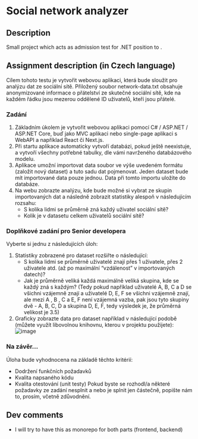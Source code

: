 # Social network analyzer
## Description
Small project which acts as admission test for .NET position to <redacted>.

## Assignment description (in Czech language)
Cílem tohoto testu je vytvořit webovou aplikaci, která bude sloužit pro analýzu dat ze sociální sítě.
Přiložený soubor network-data.txt obsahuje anonymizované informace o přátelství ze skutečné sociální sítě, kde na každém řádku jsou mezerou oddělené ID uživatelů, kteří jsou přátelé.
### Zadání
1.	Základním úkolem je vytvořit webovou aplikaci pomocí C# / ASP.NET / ASP.NET Core, buď jako MVC aplikaci nebo single-page aplikaci s WebAPI a například React či Next.js.
2.	Při startu aplikace automaticky vytvoří databázi, pokud ještě neexistuje, a vytvoří všechny potřebné tabulky, dle vámi navrženého databázového modelu.
3.	Aplikace umožní importovat data soubor ve výše uvedeném formátu (založit nový dataset) a tuto sadu dat pojmenovat. Jeden dataset bude mít importované data pouze jednou. Data při tomto importu uložíte do databáze. 
4.	Na webu zobrazte analýzu, kde bude možné si vybrat ze skupin importovaných dat a následně zobrazit statistiky alespoň v následujícím rozsahu: 
    -	S kolika lidmi se průměrně zná každý uživatel sociální sítě?
    -	Kolik je v datasetu celkem uživatelů sociální sítě?
### Doplňkové zadání pro Senior developera
Vyberte si jednu z následujících úloh:
1.	Statistiky zobrazené pro dataset rozšiřte o následující:
    -	S kolika lidmi se průměrně uživatelé znají přes 1 uživatele, přes 2 uživatele atd. (až po maximální “vzdálenost” v importovaných datech)?
    -	Jak je průměrně veliká každá maximálně veliká skupina, kde se každý zná s každým? (Tedy pokud například uživatelé A, B, C a D se všichni vzájemně znají a uživatelé D, E, F se všichni vzájemně znají, ale mezi A , B , C a E, F není vzájemná vazba, pak jsou tyto skupiny dvě - A, B, C, D a skupina D, E, F, tedy výsledek je, že průměrná velikost je 3.5)
2.	Graficky zobrazte data pro dataset například v následující podobě (můžete využít libovolnou knihovnu, kterou v projektu použijete):
   ![image](https://github.com/Dice-Sensei/social-network-analyzer/assets/92362716/b7abed3e-a6e3-45d5-9a31-d3d44f3b358f)
### Na závěr…
Úloha bude vyhodnocena na základě těchto kritérií:
-	Dodržení funkčních požadavků
-	Kvalita napsaného kódu
-	Kvalita otestování (unit testy)
Pokud byste se rozhodl/a některé požadavky ze zadání nesplnit a nebo je splnit jen částečně, popište nám to, prosím, včetně zdůvodnění.

## Dev comments
- I will try to have this as monorepo for both parts (frontend, backend)
